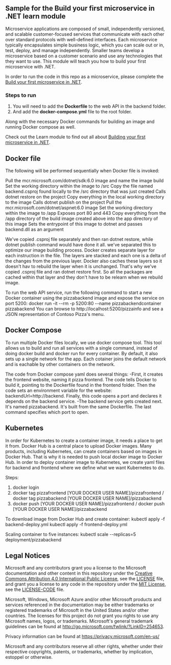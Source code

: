 ## Sample for the Build your first microservice in .NET learn module

Microservice applications are composed of small, independently versioned, and scalable customer-focused services that communicate with each other over standard protocols with well-defined interfaces. Each microservice typically encapsulates simple business logic, which you can scale out or in, test, deploy, and manage independently.  Smaller teams develop a microservice based on a customer scenario and use any technologies that they want to use. This module will teach you how to build your first microservice with .NET.

In order to run the code in this repo as a microservice, please complete the [Build your first microservice in .NET](https://docs.microsoft.com/learn/modules/dotnet-microservices).

### Steps to run

1. You will need to add the **Dockerfile** to the web API in the backend folder.
1. And add the **docker-compose.yml** file to the root folder.

Along with the necessary Docker commands for building an image and running Docker compose as well.

Check out the Learn module to find out all about [Building your first microservice in .NET](https://docs.microsoft.com/learn/modules/dotnet-microservices).

## Docker file

The following will be performed sequentially when Docker file is invoked:

Pull the mcr.microsoft.com/dotnet/sdk:6.0 image and name the image build
Set the working directory within the image to /src
Copy the file named backend.csproj found locally to the /src directory that was just created
Calls dotnet restore on the project
Copy everything in the local working directory to the image
Calls dotnet publish on the project
Pull the mcr.microsoft.com/dotnet/aspnet:6.0 image
Set the working directory within the image to /app
Exposes port 80 and 443
Copy everything from the /app directory of the build image created above into the app directory of this image
Sets the entrypoint of this image to dotnet and passes backend.dll as an argument

We've copied .csproj file separately and then ran dotnet restore, while dotnet publish command would have done it all. we've separated this to optimize
our image building process. Docker creates separate layer for each instruction in the file. The layers are stacked and each one is a delta of the 
changes from the previous layer. Docker also caches these layers so it doesn't hav to rebuild the layer when it is unchanged. That's why we've copied 
.csproj file and ran dotnet restore first. So all the packages are cached within that layer and they don't have to be relearn when we rebuild image.

To run the web API service, run the following command to start a new Docker container using the pizzabackend image and expose the service on port 5200:
docker run -it --rm -p 5200:80 --name pizzabackendcontainer pizzabackend
You can browse to http://localhost:5200/pizzainfo and see a JSON representation of Contoso Pizza's menu.

## Docker Compose

To run multiple Docker files locally, we use docker compose tool. This tool allows us to build and run all services with a single command, instead of doing
docker build and docker run for every container. By default, it also sets up a single network for the app. Each cotainer joins the default network and is eachable by other containers on the network. 

The code from Docker compose yaml does several things:
  -First, it creates the frontend website, naming it pizza frontend. The code tells Docker to build it, pointing to the Dockerfile found in the frontend folder. Then the code sets an environment variable for the website: backendUrl=http://backend. Finally, this code opens a port and declares it depends on the backend service.
  -The backend service gets created next. It's named pizzabackend. It's built from the same Dockerfile. The last command specifies which port to open.
  
## Kubernetes

In order for Kubernetes to create a container image, it needs a place to get it from. Docker Hub is a central place to upload Docker images. Many products, including Kubernetes, can create containers based on images in Docker Hub. That is why it is needed to push local docker image to Docker Hub. 
In order to deploy container image to Kubernetes, we create yaml files for backend and frontend where we define what we want Kubernetes to do.

Steps:
  1. docker login
  2. docker tag pizzafrontend [YOUR DOCKER USER NAME]/pizzafrontend /
     docker tag pizzabackend [YOUR DOCKER USER NAME]/pizzabackend
  3. docker push [YOUR DOCKER USER NAME]/pizzafrontend /
     docker push [YOUR DOCKER USER NAME]/pizzabackend

To download image from Docker Hub and create container:
      kubectl apply -f backend-deploy.yml
      kubectl apply -f frontend-deploy.yml
      
Scaling container to five instances:
  kubectl scale --replicas=5 deployment/pizzabackend


## Legal Notices

Microsoft and any contributors grant you a license to the Microsoft documentation and other content
in this repository under the [Creative Commons Attribution 4.0 International Public License](https://creativecommons.org/licenses/by/4.0/legalcode),
see the [LICENSE](LICENSE) file, and grant you a license to any code in the repository under the [MIT License](https://opensource.org/licenses/MIT), see the
[LICENSE-CODE](LICENSE-CODE) file.

Microsoft, Windows, Microsoft Azure and/or other Microsoft products and services referenced in the documentation
may be either trademarks or registered trademarks of Microsoft in the United States and/or other countries.
The licenses for this project do not grant you rights to use any Microsoft names, logos, or trademarks.
Microsoft's general trademark guidelines can be found at http://go.microsoft.com/fwlink/?LinkID=254653.

Privacy information can be found at https://privacy.microsoft.com/en-us/

Microsoft and any contributors reserve all other rights, whether under their respective copyrights, patents,
or trademarks, whether by implication, estoppel or otherwise.

